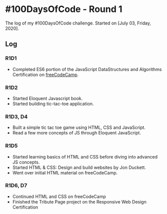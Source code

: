 # #100DaysOfCode - Round 1

The log of my #100DaysOfCode challenge. Started on [July 03, Friday, 2020].

## Log

### R1D1

- Completed ES6 portion of the JavaScript DataStructures and Algorithms Certification on [freeCodeCamp](https://www.freecodecamp.org).

### R1D2

- Started Eloquent Javascript book.
- Started building tic-tac-toe application.

### R1D3, D4

- Built a simple tic tac toe game using HTML, CSS and JavaScript.
- Read a few more concepts of JS through Eloquent JavaScript.

### R1D5

- Started learning basics of HTML and CSS before diving into advanced JS concepts.
- Started HTML & CSS: Design and build websites by Jon Duckett.
- Went over initial HTML material on freeCodeCamp.

### R1D6, D7

- Continued HTML and CSS on freeCodeCamp
- Finished the Tribute Page project on the Responsive Web Design Certification
